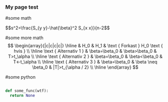 ### My page test

#some math

$$s^2=\frac{S_{y y}-\hat{\beta}^2 S_{x x}}{n-2$$

#some more math
$$
\begin{array}{|c|c|c|c|}
\hline & H_0 & H_1 & \text { Forkast } H_0 \text { hvis } \\
\hline \text { Alternativ 1 } & \beta=\beta_0 & \beta>\beta_0 & T>t_\alpha \\
\hline \text { Alternativ 2 } & \beta=\beta_0 & \beta<\beta_0 & T<-t_\alpha \\
\hline \text { Alternativ 3 } & \beta=\beta_0 & \beta \neq \beta_0 & |T|>t_{\alpha / 2} \\
\hline
\end{array}
$$

#some python 


```python 

def some_func(wtf):
  return None
```
